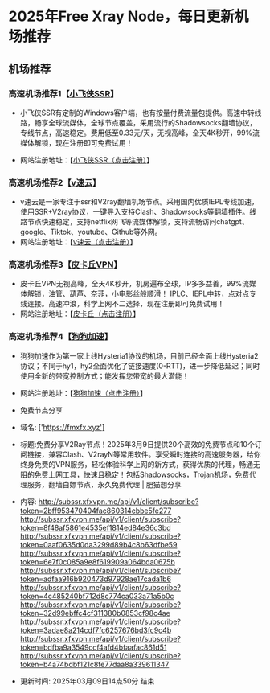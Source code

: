 # 2025年Free Xray Node，每日更新机场推荐
## 机场推荐


### 高速机场推荐1【<a href="https://www.xfxssr.me/" target="_blank">小飞侠SSR</a>】

- 小飞侠SSR有定制的Windows客户端，也有按量付费流量包提供。高速中转线路，畅享全球流媒体，全球节点覆盖，采用流行的Shadowsocks翻墙协议，专线节点，高速稳定。费用低至0.33元/天，无视高峰，全天4K秒开，99%流媒体解锁，现在注册即可免费试用！

- 网站注册地址：【<a href="https://www.xfxssr.me/" target="_blank">小飞侠SSR（点击注册）</a>】

### 高速机场推荐2【<a href="https://www.vfast.life/" target="_blank">v速云</a>】

- v速云是一家专注于ssr和V2ray翻墙机场节点。采用国内优质IEPL专线加速，使用SSR+V2ray协议，一键导入支持Clash、Shadowsocks等翻墙插件。线路节点快速稳定，支持netflix网飞等流媒体解锁，支持流畅访问chatgpt、google、Tiktok、youtube、Github等外网。
- 网站注册地址：【<a href="https://www.vfast.life/" target="_blank">v速云（点击注册）</a>】

### 高速机场推荐3【<a href="https://pkqjiasu.com/" target="_blank">皮卡丘VPN</a>】

- 皮卡丘VPN无视高峰，全天4K秒开，机房遍布全球，IP多多益善，99%流媒体解锁，油管、葫芦、奈菲，小电影丝般顺滑！ IPLC、IEPL中转，点对点专线连接。高速冲浪，科学上网不二选择，现在注册即可免费试用！
- 网站注册地址：【<a href="https://pkqjiasu.com/" target="_blank">皮卡丘（点击注册）</a>】

### 高速机场推荐4【<a href="https://login.dg5.biz/#/register" target="_blank">狗狗加速</a>】

- 狗狗加速作为第一家上线Hysteria1协议的机场，目前已经全面上线Hysteria2协议；不同于hy1，hy2全面优化了链接速度(0-RTT)，进一步降低延迟；同时使用全新的带宽控制方式；能发挥您带宽的最大潜能！
- 网站注册地址：【<a href="https://login.dg5.biz/#/register" target="_blank">狗狗加速（点击注册）</a>】



- 免费节点分享 
- 域名: ['https://fmxfx.xyz'] 
- 标题:免费分享V2Ray节点！2025年3月9日提供20个高效的免费节点和10个订阅链接，兼容Clash、V2rayN等常用软件。享受瞬时连接的高速服务器，给你终身免费的VPN服务，轻松体验科学上网的新方式，获得优质的代理，畅通无阻的免费上网工具，快速且稳定！包括Shadowsocks，Trojan机场，免费代理服务，翻墙白嫖节点，永久免费代理  |  肥猫想分享 
- 内容: 
http://subssr.xfxvpn.me/api/v1/client/subscribe?token=2bff953470404fac860314cbbe5fe277
http://subssr.xfxvpn.me/api/v1/client/subscribe?token=8f48af5861e4535ef1814ed84e36c3bd
http://subssr.xfxvpn.me/api/v1/client/subscribe?token=0aaf0635d0da3299d89b4c8b63dfbe59
http://subssr.xfxvpn.me/api/v1/client/subscribe?token=6e7f0c085a9e8f619909a064bda0675b
http://subssr.xfxvpn.me/api/v1/client/subscribe?token=adfaa916b920473d97928ae17cada1b6
http://subssr.xfxvpn.me/api/v1/client/subscribe?token=4c485240bf712d8c774ca033a71a5b0c
http://subssr.xfxvpn.me/api/v1/client/subscribe?token=32d99ebffc4cf311380b0853cf98c4ae
http://subssr.xfxvpn.me/api/v1/client/subscribe?token=3adae8a214cdf7fc6257676bd3fc9c4b
http://subssr.xfxvpn.me/api/v1/client/subscribe?token=bdfba9a3549ccf4afd4bfaafac861d51
http://subssr.xfxvpn.me/api/v1/client/subscribe?token=b4a74bdbf121c8fe77daa8a339611347 
- 更新时间: 2025年03月09日14点50分 
结束

